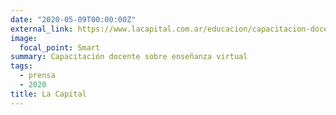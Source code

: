 ```yaml
---
date: "2020-05-09T00:00:00Z"
external_link: https://www.lacapital.com.ar/educacion/capacitacion-docente-ensenanza-virtual-n2582884.html
image:
  focal_point: Smart
summary: Capacitación docente sobre enseñanza virtual
tags:
  - prensa
  - 2020
title: La Capital 
---
```

